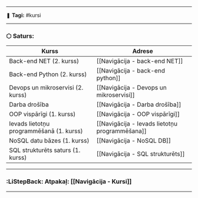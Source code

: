 ___

❚ **Tagi:** #kursi 

---
### ⬡ Saturs:

| Kurss                                    | Adrese                                         |
| ---------------------------------------- | ---------------------------------------------- |
| Back-end NET (2. kurss)                  | [[Navigācija - back-end NET]]                  |
| Back-end Python (2. kurss)               | [[Navigācija - back-end python]]               |
| Devops un mikroservisi (2. kurss)        | [[Navigācija - Devops un mikroservisi]]        |
| Darba drošība                            | [[Navigācija - Darba drošība]]                 |
| OOP vispārīgi (1. kurss)                 | [[Navigācija - OOP vispārīgi]]                 |
| Ievads lietotņu programmēšanā (1. kurss) | [[Navigācija - Ievads lietotņu programmēšana]] |
| NoSQL datu bāzes (1. kurss)              | [[Navigācija - NoSQL DB]]                      |
| SQL strukturēts saturs (1. kurss)        | [[Navigācija - SQL strukturēts]]               |

---
### :LiStepBack: Atpakaļ: [[Navigācija - Kursi]]

___